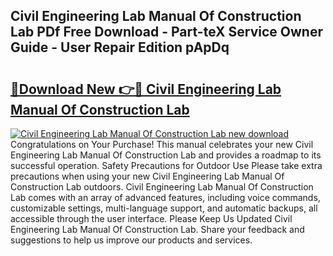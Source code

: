 ## Civil Engineering Lab Manual Of Construction Lab PDf Free Download - Part-teX Service Owner Guide - User Repair Edition pApDq

# <h2><a href="http://bc47998.oget.top/?id=Civil+Engineering+Lab+Manual+Of+Construction+Lab">🔗Download New 👉🔴 Civil Engineering Lab Manual Of Construction Lab</a></h2>

[![Civil Engineering Lab Manual Of Construction Lab new download](https://i.imgur.com/5g1atiW.png)](http://bc47998.oget.top/?id=Civil+Engineering+Lab+Manual+Of+Construction+Lab)
Congratulations on Your Purchase! This manual celebrates your new Civil Engineering Lab Manual Of Construction Lab and provides a roadmap to its successful operation. Safety Precautions for Outdoor Use Please take extra precautions when using your new Civil Engineering Lab Manual Of Construction Lab outdoors. Civil Engineering Lab Manual Of Construction Lab comes with an array of advanced features, including voice commands, customizable settings, multi-language support, and automatic backups, all accessible through the user interface. Please Keep Us Updated Civil Engineering Lab Manual Of Construction Lab. Share your feedback and suggestions to help us improve our products and services.
